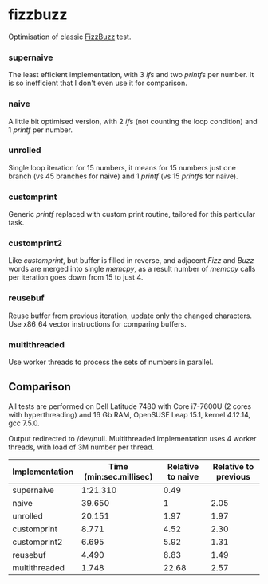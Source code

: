 # fizzbuzz

Optimisation of classic [FizzBuzz](http://wiki.c2.com/?FizzBuzzTest) test.

### supernaive
The least efficient implementation, with 3 *if*s and two *printf*s per number. It is so inefficient that I don't even use it for comparison.

### naive
A little bit optimised version, with 2 *if*s (not counting the loop condition) and 1 *printf* per number.

### unrolled
Single loop iteration for 15 numbers, it means for 15 numbers just one branch (vs 45 branches for naive) and 1 *printf* (vs 15 *printf*s for naive).

### customprint
Generic *printf* replaced with custom print routine, tailored for this particular task.

### customprint2
Like *customprint*, but buffer is filled in reverse, and adjacent *Fizz* and *Buzz* words are merged into single *memcpy*, as a result number of *memcpy* calls per iteration goes down from 15 to just 4.

### reusebuf
Reuse buffer from previous iteration, update only the changed characters. Use x86_64 vector instructions for comparing buffers.

### multithreaded
Use worker threads to process the sets of numbers in parallel.

## Comparison

All tests are performed on Dell Latitude 7480 with Core i7-7600U (2 cores with hyperthreading) and 16 Gb RAM, OpenSUSE Leap 15.1, kernel 4.12.14, gcc 7.5.0.

Output redirected to /dev/null. Multithreaded implementation uses 4 worker threads, with load of 3M number per thread.

Implementation | Time (min:sec.millisec) | Relative to naive | Relative to previous
-|-|-|-
supernaive | 1:21.310 | 0.49 |
naive | 39.650 | 1 | 2.05
unrolled | 20.151 | 1.97 | 1.97
customprint | 8.771 | 4.52 | 2.30
customprint2 | 6.695 | 5.92 | 1.31
reusebuf | 4.490 | 8.83 | 1.49
multithreaded | 1.748 | 22.68 | 2.57

